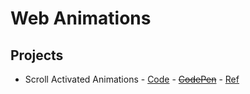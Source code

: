 # **Web Animations**

## **Projects**

- Scroll Activated Animations - [Code](https://github.com/sztxr/web-animation/tree/master/Scroll%20Activated%20Animations) - ~~[CodePen]()~~ - [Ref](https://www.kirupa.com/animations/creating_scroll_activated_animations.htm)
  <!-- - Smooth Parallax Scrolling - [Code]() - [CodePen]() -->
  <!-- - Sprite Sheet Animations Using CSS - [Code]() - [CodePen]() -->
  <!-- - Animated Scroll to Top with Easing - [Code]() - [CodePen]()  -->

